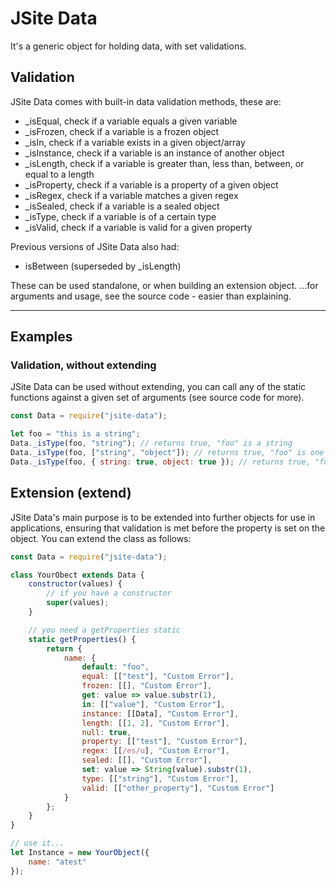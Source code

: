 # JSite Data

It's a generic object for holding data, with set validations.

## Validation

JSite Data comes with built-in data validation methods, these are:

-   \_isEqual, check if a variable equals a given variable
-   \_isFrozen, check if a variable is a frozen object
-   \_isIn, check if a variable exists in a given object/array
-   \_isInstance, check if a variable is an instance of another object
-   \_isLength, check if a variable is greater than, less than, between, or equal to a length
-   \_isProperty, check if a variable is a property of a given object
-   \_isRegex, check if a variable matches a given regex
-   \_isSealed, check if a variable is a sealed object
-   \_isType, check if a variable is of a certain type
-   \_isValid, check if a variable is valid for a given property

Previous versions of JSite Data also had:

-   isBetween (superseded by \_isLength)

These can be used standalone, or when building an extension object.
...for arguments and usage, see the source code - easier than explaining.

---

## Examples

### Validation, without extending

JSite Data can be used without extending, you can call any of the static functions against a given set of arguments (see source code for more).

```js
const Data = require("jsite-data");

let foo = "this is a string";
Data._isType(foo, "string"); // returns true, "foo" is a string
Data._isType(foo, ["string", "object"]); // returns true, "foo" is one of the provided types
Data._isType(foo, { string: true, object: true }); // returns true, "foo" is one of the propeties
```

## Extension (extend)

JSite Data's main purpose is to be extended into further objects for use in applications, ensuring that validation is met before the property is set on the object. You can extend the class as follows:

```js
const Data = require("jsite-data");

class YourObect extends Data {
    constructor(values) {
        // if you have a constructor
        super(values);
    }

    // you need a getProperties static
    static getProperties() {
        return {
            name: {
                default: "foo",
                equal: [["test"], "Custom Error"],
                frozen: [[], "Custom Error"],
                get: value => value.substr(1),
                in: [["value"], "Custom Error"],
                instance: [[Data], "Custom Error"],
                length: [[1, 2], "Custom Error"],
                null: true,
                property: [["test"], "Custom Error"],
                regex: [[/es/u], "Custom Error"],
                sealed: [[], "Custom Error"],
                set: value => String(value).substr(1),
                type: [["string"], "Custom Error"],
                valid: [["other_property"], "Custom Error"]
            }
        };
    }
}

// use it...
let Instance = new YourObject({
    name: "atest"
});
```
